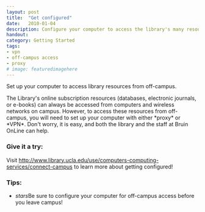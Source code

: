 ```yaml
---
layout: post
title:  "Get configured"
date:   2010-01-04
description: Configure your computer to access the library's many resources.
handout: 
category: Getting Started
tags:
- vpn
- off-campus access
- proxy
# image: featuredimagehere
---
```


<p class="intro">Set up your computer to access library resources from off-campus.</p>

<p class="flow-text">The Library's online subscription resources (databases, electronic journals, or e-books) can always be accessed from computers and wireless networks on campus. However, to access these resources from off-campus, you will need to set up your computer with either *proxy* or *VPN*. Don't worry, it is easy, and both the library and the staff at Bruin OnLine can help.</p>


### Give it a try:

Visit <a href="http://www.library.ucla.edu/use/computers-computing-services/connect-campus" target="_blank">http://www.library.ucla.edu/use/computers-computing-services/connect-campus</a> to learn more about getting configured!

### Tips:

<ul class="collapsible" data-collapsible="expandable">
    <li>
      <div class="collapsible-header"><i class="material-icons">stars</i>Be sure to configure your computer for off-campus access before you leave campus!</div>
      <div class="collapsible-body"></div>
    </li>
  </ul>